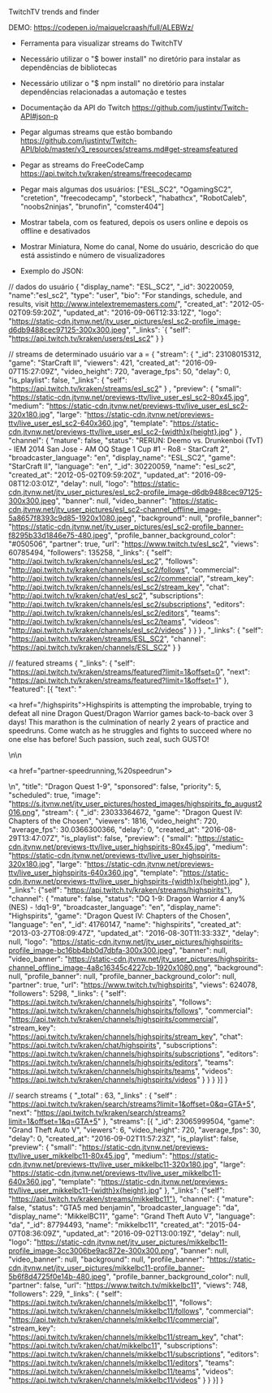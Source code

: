 TwitchTV trends and finder

DEMO: https://codepen.io/maiquelcraash/full/ALEBWz/

- Ferramenta para  visualizar streams do TwitchTV

- Necessário utilizar o "$ bower install" no diretório para instalar as dependências de bibliotecas

- Necessário utilizar o "$ npm install" no diretório para instalar dependências relacionadas a automação e testes

- Documentação da API do Twitch
https://github.com/justintv/Twitch-API#json-p

- Pegar algumas streams que estão bombando
https://github.com/justintv/Twitch-API/blob/master/v3_resources/streams.md#get-streamsfeatured

- Pegar as streams do FreeCodeCamp
https://api.twitch.tv/kraken/streams/freecodecamp

- Pegar mais algumas dos usuários:
["ESL_SC2", "OgamingSC2", "cretetion", "freecodecamp", "storbeck", "habathcx", "RobotCaleb", "noobs2ninjas", "brunofin", "comster404"]

- Mostrar tabela, com os featured, depois os users online e depois os offline e desativados

- Mostrar Miniatura, Nome do canal, Nome do usuário, descricão do que está assistindo e número de visualizadores

- Exemplo do JSON:


// dados do usuário
{
	"display_name": "ESL_SC2",
	"_id": 30220059,
	"name":"esl_sc2", 
	"type":	"user",
	"bio": "For standings, schedule, and results, visit http://www.intelextrememasters.com/",
	"created_at": "2012-05-02T09:59:20Z",
	"updated_at": "2016-09-06T12:33:12Z",
	"logo":	"https://static-cdn.jtvnw.net/jtv_user_pictures/esl_sc2-profile_image-d6db9488cec97125-300x300.jpeg",
	"_links": `{
		"self":	"https://api.twitch.tv/kraken/users/esl_sc2"
	}
}

// streams de determinado usuário
var a = {
	"stream": {
		"_id": 23108015312,
		"game": "StarCraft II",
		"viewers": 421,
		"created_at": "2016-09-07T15:27:09Z",
		"video_height": 720,
		"average_fps": 50,
		"delay": 0,
		"is_playlist": false,
		"_links": {
			"self": "https://api.twitch.tv/kraken/streams/esl_sc2"
		}
		,
		"preview": {
			"small": "https://static-cdn.jtvnw.net/previews-ttv/live_user_esl_sc2-80x45.jpg",
			"medium": "https://static-cdn.jtvnw.net/previews-ttv/live_user_esl_sc2-320x180.jpg",
			"large": "https://static-cdn.jtvnw.net/previews-ttv/live_user_esl_sc2-640x360.jpg",
			"template": "https://static-cdn.jtvnw.net/previews-ttv/live_user_esl_sc2-{width}x{height}.jpg"
		}
		,
		"channel": {
			"mature": false,
			"status": "RERUN: Deemo vs. Drunkenboi (TvT) - IEM 2014 San Jose - AM OQ Stage 1 Cup #1 - Ro8 - StarCraft 2",
			"broadcaster_language": "en",
			"display_name": "ESL_SC2",
			"game": "StarCraft II",
			"language": "en",
			"_id": 30220059,
			"name": "esl_sc2",
			"created_at": "2012-05-02T09:59:20Z",
			"updated_at": "2016-09-08T12:03:01Z",
			"delay": null,
			"logo": "https://static-cdn.jtvnw.net/jtv_user_pictures/esl_sc2-profile_image-d6db9488cec97125-300x300.jpeg",
			"banner": null,
			"video_banner": "https://static-cdn.jtvnw.net/jtv_user_pictures/esl_sc2-channel_offline_image-5a8657f8393c9d85-1920x1080.jpeg",
			"background": null,
			"profile_banner": "https://static-cdn.jtvnw.net/jtv_user_pictures/esl_sc2-profile_banner-f8295b33d1846e75-480.jpeg",
			"profile_banner_background_color": "#050506",
			"partner": true,
			"url": "https://www.twitch.tv/esl_sc2",
			"views": 60785494,
			"followers": 135258,
			"_links": {
				"self": "http://api.twitch.tv/kraken/channels/esl_sc2",
				"follows": "http://api.twitch.tv/kraken/channels/esl_sc2/follows",
				"commercial": "http://api.twitch.tv/kraken/channels/esl_sc2/commercial",
				"stream_key": "http://api.twitch.tv/kraken/channels/esl_sc2/stream_key",
				"chat": "http://api.twitch.tv/kraken/chat/esl_sc2",
				"subscriptions": "http://api.twitch.tv/kraken/channels/esl_sc2/subscriptions",
				"editors": "http://api.twitch.tv/kraken/channels/esl_sc2/editors",
				"teams": "http://api.twitch.tv/kraken/channels/esl_sc2/teams",
				"videos": "http://api.twitch.tv/kraken/channels/esl_sc2/videos"
			}
		}
	}
	,
	"_links": {
		"self": "https://api.twitch.tv/kraken/streams/ESL_SC2",
		"channel": "https://api.twitch.tv/kraken/channels/ESL_SC2"
	}
}

// featured streams
{
	"_links":
	{
		"self": "https://api.twitch.tv/kraken/streams/featured?limit=1&offset=0", 
		"next": "https://api.twitch.tv/kraken/streams/featured?limit=1&offset=1"
	},
	"featured":
	[{
		"text": "<p><a href=\"/highspirits\">Highspirits is attempting the improbable</a>, trying to defeat all nine Dragon Quest/Dragon Warrior games back-to-back over 3 days!  This marathon is the culmination of nearly 2 years of practice and speedruns.  Come watch as he struggles and fights to succeed where no one else has before!  Such passion, such zeal, such GUSTO!</p>\n\n<p><a href=\"partner-speedrunning,%20speedrun\"></a></p>\n",
		"title": "Dragon Quest 1-9",
		"sponsored": false,
		"priority": 5,
		"scheduled": true,
		"image": "https://s.jtvnw.net/jtv_user_pictures/hosted_images/highspirits_fp_august2016.png",
		"stream": {
			"_id": 23033364672,
			"game": "Dragon Quest IV: Chapters of the Chosen",
			"viewers": 1816,
			"video_height": 720,
			"average_fps": 30.0366300366,
			"delay": 0,
			"created_at": "2016-08-29T13:47:07Z",
			"is_playlist": false,
			"preview": {
				"small": "https://static-cdn.jtvnw.net/previews-ttv/live_user_highspirits-80x45.jpg",
				"medium": "https://static-cdn.jtvnw.net/previews-ttv/live_user_highspirits-320x180.jpg",
				"large": "https://static-cdn.jtvnw.net/previews-ttv/live_user_highspirits-640x360.jpg",
				"template": "https://static-cdn.jtvnw.net/previews-ttv/live_user_highspirits-{width}x{height}.jpg"
			},
			"_links": {"self": "https://api.twitch.tv/kraken/streams/highspirits"},
			"channel": {
				"mature": false,
				"status": "DQ 1-9: Dragon Warrior 4 any% (NES) - !dq1-9",
				"broadcaster_language": "en",
				"display_name": "Highspirits",
				"game": "Dragon Quest IV: Chapters of the Chosen",
				"language": "en",
				"_id": 41760147,
				"name": "highspirits",
				"created_at": "2013-03-27T08:09:47Z",
				"updated_at": "2016-08-30T11:33:33Z",
				"delay": null,
				"logo": "https://static-cdn.jtvnw.net/jtv_user_pictures/highspirits-profile_image-bc16bb4bb0d7dbfa-300x300.jpeg",
				"banner": null,
				"video_banner": "https://static-cdn.jtvnw.net/jtv_user_pictures/highspirits-channel_offline_image-4a8c16345c4227cb-1920x1080.png",
				"background": null,
				"profile_banner": null,
				"profile_banner_background_color": null,
				"partner": true,
				"url": "https://www.twitch.tv/highspirits",
				"views": 624078,
				"followers": 5298,
				"_links": {
					"self": "https://api.twitch.tv/kraken/channels/highspirits",
					"follows": "https://api.twitch.tv/kraken/channels/highspirits/follows",
					"commercial": "https://api.twitch.tv/kraken/channels/highspirits/commercial",
					"stream_key": "https://api.twitch.tv/kraken/channels/highspirits/stream_key",
					"chat": "https://api.twitch.tv/kraken/chat/highspirits",
					"subscriptions": "https://api.twitch.tv/kraken/channels/highspirits/subscriptions",
					"editors": "https://api.twitch.tv/kraken/channels/highspirits/editors",
					"teams": "https://api.twitch.tv/kraken/channels/highspirits/teams",
					"videos": "https://api.twitch.tv/kraken/channels/highspirits/videos"
				}
			}
		}
	}]
}



// search streams
{
	"_total" : 63, 
	"_links" : {
		"self"
	:
		"https://api.twitch.tv/kraken/search/streams?limit=1&offset=0&q=GTA+5", 
		"next": "https://api.twitch.tv/kraken/search/streams?limit=1&offset=1&q=GTA+5"
	},
	"streams":
	[{
		"_id": 23065999504,
		"game": "Grand Theft Auto V",
		"viewers": 6,
		"video_height": 720,
		"average_fps": 30,
		"delay": 0,
		"created_at": "2016-09-02T11:57:23Z",
		"is_playlist": false,
		"preview": {
			"small": "https://static-cdn.jtvnw.net/previews-ttv/live_user_mikkelbc11-80x45.jpg",
			"medium": "https://static-cdn.jtvnw.net/previews-ttv/live_user_mikkelbc11-320x180.jpg",
			"large": "https://static-cdn.jtvnw.net/previews-ttv/live_user_mikkelbc11-640x360.jpg",
			"template": "https://static-cdn.jtvnw.net/previews-ttv/live_user_mikkelbc11-{width}x{height}.jpg"
		},
		"_links": {"self": "https://api.twitch.tv/kraken/streams/mikkelbc11"},
		"channel": {
			"mature": false,
			"status": "GTA5 med benjamin",
			"broadcaster_language": "da",
			"display_name": "MikkelBC11",
			"game": "Grand Theft Auto V",
			"language": "da",
			"_id": 87794493,
			"name": "mikkelbc11",
			"created_at": "2015-04-07T08:36:09Z",
			"updated_at": "2016-09-02T13:00:19Z",
			"delay": null,
			"logo": "https://static-cdn.jtvnw.net/jtv_user_pictures/mikkelbc11-profile_image-3cc3006be9ac872e-300x300.png",
			"banner": null,
			"video_banner": null,
			"background": null,
			"profile_banner": "https://static-cdn.jtvnw.net/jtv_user_pictures/mikkelbc11-profile_banner-5b6f8d4725f0e14b-480.jpeg",
			"profile_banner_background_color": null,
			"partner": false,
			"url": "https://www.twitch.tv/mikkelbc11",
			"views": 748,
			"followers": 229,
			"_links": {
				"self": "https://api.twitch.tv/kraken/channels/mikkelbc11",
				"follows": "https://api.twitch.tv/kraken/channels/mikkelbc11/follows",
				"commercial": "https://api.twitch.tv/kraken/channels/mikkelbc11/commercial",
				"stream_key": "https://api.twitch.tv/kraken/channels/mikkelbc11/stream_key",
				"chat": "https://api.twitch.tv/kraken/chat/mikkelbc11",
				"subscriptions": "https://api.twitch.tv/kraken/channels/mikkelbc11/subscriptions",
				"editors": "https://api.twitch.tv/kraken/channels/mikkelbc11/editors",
				"teams": "https://api.twitch.tv/kraken/channels/mikkelbc11/teams",
				"videos": "https://api.twitch.tv/kraken/channels/mikkelbc11/videos"
			}
		}
	}]
}
